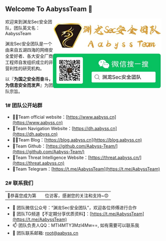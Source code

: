 ## Welcome To AabyssTeam 👋

<img align='right' src="./TeamLogo-New.jpg" width="350">

欢迎来到渊龙Sec安全团队，团队英文名：AabyssTeam

渊龙Sec安全团队是一个由来自五湖四海的网络安全爱好者、各大安全厂商工程师自发组织成立的非营利性的研究机构。

以『**为国之安全而奋斗，为信息安全而发声**』为团队宗旨。

### 1# 团队公开站群

- 🙋‍♀️Team official website：[https://www.aabyss.cn](https://www.aabyss.cn)
- 🌈Team Navigation Website：[https://dh.aabyss.cn](https://dh.aabyss.cn)
- 👩‍💻Team Blog：[https://blog.aabyss.cn](https://blog.aabyss.cn)
- 🍿Team Github：[https://github.com/Aabyss-Team/](https://github.com/Aabyss-Team/)
- 🧙Team Threat Intelligence Website：[https://threat.aabyss.cn/](https://threat.aabyss.cn)
- 💾Team Telegram：[https://t.me/AabyssTeam](https://t.me/AabyssTeam)

### 2# 联系我们

<table>
  <tr>
    <td>🥰恭喜您成为第</td>
    <td><img src="https://profile-counter.glitch.me/Aabyss-Team/count.svg" alt="" /></td>
    <td>位访客，感谢您的关注和支持~😍</td>
  </tr>
</table>

- 💞️ 团队微信公众号：“渊龙Sec安全团队”，欢迎各位师傅进行合作
- 💾 团队TG频道【不定期分享优质资料】：[https://t.me/AabyssTeam](https://t.me/AabyssTeam)
- 📫 团队负责人QQ：MTI4MTY3MzI4Mw==, 如有需要可以联系我
- 👋 团队联系邮箱: root@aabyss.cn
